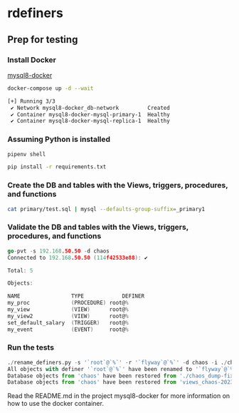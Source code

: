 # rdefiners

## Prep for testing

### Install Docker 
[mysql8-docker](https://github.com/ChaosHour/mysql8-docker)

```bash
docker-compose up -d --wait

[+] Running 3/3
 ✔ Network mysql8-docker_db-network         Created                                                                                                                                                                               0.1s
 ✔ Container mysql8-docker-mysql-primary-1  Healthy                                                                                                                                                                               0.0s
 ✔ Container mysql8-docker-mysql-replica-1  Healthy                                                                                                                                                                               0.0s 
```

### Assuming Python is installed

```bash
pipenv shell

pip install -r requirements.txt
```

### Create the DB and tables with the Views, triggers, procedures, and functions

```bash
cat primary/test.sql | mysql --defaults-group-suffix=_primary1

```

### Validate the DB and tables with the Views, triggers, procedures, and functions

```Go
go-pvt -s 192.168.50.50 -d chaos
Connected to 192.168.50.50 (114f42533e88): ✔

Total: 5

Objects:

NAME               	TYPE        	DEFINER 	
my_proc           	(PROCEDURE)	root@% 	
my_view           	(VIEW)     	root@% 	
my_view2          	(VIEW)     	root@% 	
set_default_salary	(TRIGGER)  	root@% 	
my_event          	(EVENT)    	root@% 	

```

### Run the tests

```python
./rename_definers.py -s '`root`@`%`' -r '`flyway`@`%`' -d chaos -i ./chaos_dump.sql -o ./chaos_dump-fixed.sql --defaults-group-suffix=_primary1
All objects with definer '`root`@`%`' have been renamed to '`flyway`@`%`' in database 'chaos'
Database objects from 'chaos' have been restored from './chaos_dump-fixed.sql'
Database objects from 'chaos' have been restored from 'views_chaos-2023-09-28.sql'
```

Read the README.md in the project mysql8-docker for more information on how to use the docker container.